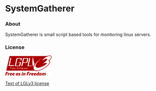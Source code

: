 SystemGatherer
==============

### About

SystemGatherer is small script based tools for monitoring linux servers.

### License

![LGPL3](etc/lgpl.png)

[Text of LGLv3 license](LICENSE)
